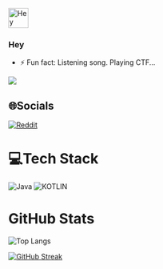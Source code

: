 <img src="https://camo.githubusercontent.com/d3359cb00ab0b5ed8f2e1fe3fceb4fbaf3b614340f8c0db99c17b9f50b351770/68747470733a2f2f656d6f6a69732e736c61636b6d6f6a69732e636f6d2f656d6f6a69732f696d616765732f313533313834393433302f343234362f626c6f622d73756e676c61737365732e6769663f31353331383439343330" alt="Hey There" width="40"/><h3>Hey</h3>

- ⚡ Fun fact: Listening song. Playing CTF...

<img src="https://github-readme-stats.vercel.app/api?username=x86xFX&&show_icons=true&theme=tokyonight&hide_border=true">

## 🌐Socials
[![Reddit](https://img.shields.io/badge/Reddit-FF4500?style=for-the-badge&logo=reddit&logoColor=white)](https://www.reddit.com/user/0xFF__)

# 💻Tech Stack
![Java](https://camo.githubusercontent.com/6cbecd63a9a8f83ee186885c446938820ffa8304942a284ee6e1e2acb2bfd822/68747470733a2f2f696d672e736869656c64732e696f2f62616467652f6a6176612d2532334544384230302e7376673f7374796c653d666f722d7468652d6261646765266c6f676f3d6a617661266c6f676f436f6c6f723d7768697465) ![KOTLIN](https://camo.githubusercontent.com/cdf0b26edbf443b16d9b2357b76f8557d527e4d80625fb844d5342462d654e9a/68747470733a2f2f696d672e736869656c64732e696f2f62616467652f6b6f746c696e2d2532333030393544352e7376673f7374796c653d666f722d7468652d6261646765266c6f676f3d6b6f746c696e266c6f676f436f6c6f723d7768697465)

# GitHub Stats
![Top Langs](https://github-readme-stats.vercel.app/api/top-langs/?username=x86xFX&theme=tokyonight&hide_border=true)

[![GitHub Streak](https://github-readme-streak-stats.herokuapp.com?user=x86xFX&theme=tokyonight_duo&hide_border=true)](https://git.io/streak-stats)
